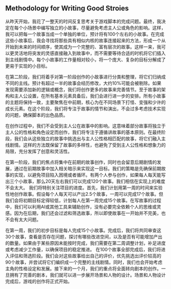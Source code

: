 ## Methodology for Writing Good Stroies

从昨天开始，我花了一整天的时间反复思考关于游戏脚本的完成问题。最终，我决定在每个小场景中编写独立的小故事，尽量避免考虑主人公或角色的影响。这样，我可以把每一个故事当成一个单独的单位，预计将有100个左右的小故事。在完成这些小故事后，我会寻找将那些具有相似内核的故事连接起来的方法，形成一个从开始到未来的时间顺序，使其成为一个完整的、富有层次的故事。这样一来，我可以更灵活地将突发的灵感直接融入到故事中，而不需要等待合适的时机将它们插入到主线剧情中。每个小故事的工作量相对较小，将一个庞大、复杂的目标分解成了更易于实现的小目标。

在第二阶段，我们将着手对第一阶段创作的小故事进行分类和整理，将它们归纳成不同的主线。预计有超过一半的故事会经历修改，大约10%可能会被剔除。如果发现需要添加新的逻辑或概念，我们将创作更多的故事来完善情节。至于故事的架构和主人公设置，在所有基本元素具备后，我们会进行进一步的安排。所有小故事的主题将保持一致，主要聚焦在中前期，核心为在不同场景下打怪、变强和少许的成长元素。在这个阶段，我们将专注于故事的情节和演出，不会过多考虑技术实现的问题，确保脚本的出色品质。

在创作过程中，我们不会受到主人公在故事中的影响。这意味着部分故事将独立于主人公的性格和角色设定而创作，我们将专注于遵循讲故事的基本原则。在最终阶段，我们会从这些独立的故事中挑选出与主人公性格相匹配的故事，将它们融入主线剧情。这样的方法既保留了故事的多样性，也避免了受到主人公性格和想象力的局限，充分发挥了创意和灵活性。

在第一阶段，我们的焦点将集中在前期的故事创作，同时也会留意后期剧情的发展，通过在前期故事中加入相关暗示来实现这一目标。我们的策略是先确保前期故事的实现，以避免项目陷入困境或者循环。有两个人参与创作，如果每人每天能写出三个小故事，那么20天左右我们可以完成120个故事。我们相信在实现上的难度不会太大。
我们将特别关注项目的进度。首先，我们计划用第一周的时间来实验性地创作故事。假设每个人每天可以产出2.5个故事，一周可以完成17个故事。但我们会将初期目标定得较低，计划每人在第一周完成15个故事。在写故事的过程中，我们可以利用AI或其他工具来辅助创作，没有必要完全依赖个人的思维或灵感。因为在后期，我们还会过滤和筛选故事，所以即使故事在一开始并不完美，也不会有太大问题。

在第一周，我们的初步目标是每人完成15个小故事。完成后，我们将共同审查这30个故事，查看是否存在问题，探讨有哪些改进空间，以及是否有可能增加产出的数量。如果由于某些原因未能按时完成，我们需要在第二周调整计划，补足进度或考虑减少工作量，以确保项目的稳定推进。
在100个故事全部完成后，我们将进入评估和筛选阶段。我们会对这些故事给出自己的评价，优先挑选出评价较高的90个故事，并尝试将它们编织成一个完整的主线剧情。同时，我们也会开始考虑主角的性格设定和发展。接下来的一个月，我们的重点将全面转向剧本的创作。一旦拥有了完善的剧本，我们就可以进一步展开场景和人物的设计。场景和人物设计完成后，游戏的创作将正式开始。
